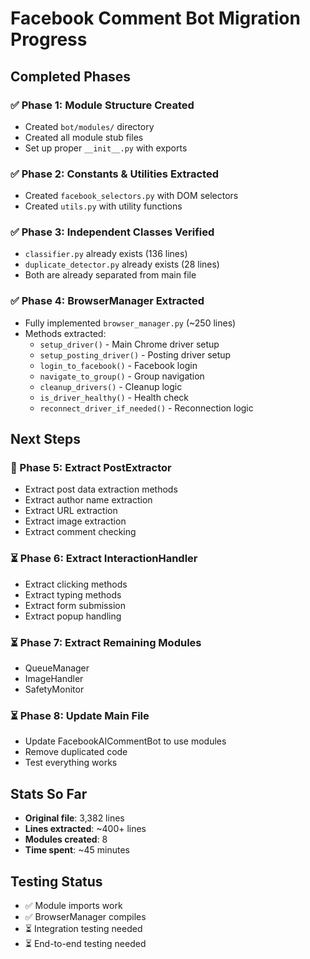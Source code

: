 # Facebook Comment Bot Migration Progress

## Completed Phases

### ✅ Phase 1: Module Structure Created
- Created `bot/modules/` directory
- Created all module stub files
- Set up proper `__init__.py` with exports

### ✅ Phase 2: Constants & Utilities Extracted
- Created `facebook_selectors.py` with DOM selectors
- Created `utils.py` with utility functions

### ✅ Phase 3: Independent Classes Verified  
- `classifier.py` already exists (136 lines)
- `duplicate_detector.py` already exists (28 lines)
- Both are already separated from main file

### ✅ Phase 4: BrowserManager Extracted
- Fully implemented `browser_manager.py` (~250 lines)
- Methods extracted:
  - `setup_driver()` - Main Chrome driver setup
  - `setup_posting_driver()` - Posting driver setup  
  - `login_to_facebook()` - Facebook login
  - `navigate_to_group()` - Group navigation
  - `cleanup_drivers()` - Cleanup logic
  - `is_driver_healthy()` - Health check
  - `reconnect_driver_if_needed()` - Reconnection logic

## Next Steps

### 🔄 Phase 5: Extract PostExtractor
- Extract post data extraction methods
- Extract author name extraction
- Extract URL extraction
- Extract image extraction
- Extract comment checking

### ⏳ Phase 6: Extract InteractionHandler
- Extract clicking methods
- Extract typing methods
- Extract form submission
- Extract popup handling

### ⏳ Phase 7: Extract Remaining Modules  
- QueueManager
- ImageHandler
- SafetyMonitor

### ⏳ Phase 8: Update Main File
- Update FacebookAICommentBot to use modules
- Remove duplicated code
- Test everything works

## Stats So Far

- **Original file**: 3,382 lines
- **Lines extracted**: ~400+ lines
- **Modules created**: 8
- **Time spent**: ~45 minutes

## Testing Status

- ✅ Module imports work
- ✅ BrowserManager compiles
- ⏳ Integration testing needed
- ⏳ End-to-end testing needed